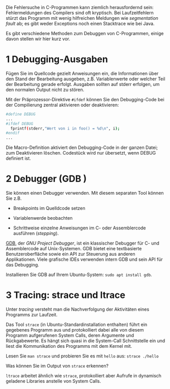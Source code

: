
Die Fehlersuche in C-Programmen kann ziemlich herausfordernd sein: Fehlermeldungen des Compilers sind oft kryptisch. Bei Laufzeitfehlern stürzt das Programm mit wenig hilfreichen Meldungen wie _segmentation fault_ ab; es gibt weder Exceptions noch einen Stacktrace wie bei Java.

Es gibt verschiedene Methoden zum Debuggen von C-Programmen, einige davon stellen wir hier kurz vor.


# 1 Debugging-Ausgaben


Fügen Sie im Quellcode gezielt Anweisungen ein, die Informationen über den Stand der Bearbeitung ausgeben, z.B. Variablenwerte oder welcher Teil der Bearbeitung gerade erfolgt. 
Ausgaben sollten auf stderr erfolgen, um den normalen Output nicht zu stören.

Mit der Präprozessor-Direktive `#ifdef` können Sie den Debugging-Code bei der Compilierung zentral aktivieren oder deaktivieren:

```sh
#define DEBUG 
...
#ifdef DEBUG 
  fprintf(stderr,"Wert von i in foo() = %d\n", i);
#endif
...
```

Die Macro-Definition aktiviert den Debugging-Code in der ganzen Datei; zum Deaktivieren löschen.
Codestück wird nur übersetzt, wenn DEBUG definiert ist.


# 2 Debugger (GDB )

Sie können einen Debugger verwenden. Mit diesem separaten Tool können Sie z.B.

- Breakpoints im Quelldcode setzen
    
- Variablenwerde beobachten
    
- Schrittweise einzelne Anweisungen im C- oder Assemblercode ausführen (_stepping_).
    

[GDB](https://www.sourceware.org/gdb/), der _GNU Project Debugger_, ist ein klassischer Debugger für C- und Assemblercode auf Unix-Systemen. GDB bietet eine textbasierte Benutzeroberfläche sowie ein API zur Steuerung aus anderen Applikationen. Viele grafische IDEs verwenden intern GDB und sein API für das Debugging.

Installieren Sie GDB auf Ihrem Ubuntu-System: `sudo apt install gdb`.



# 3 Tracing: strace und ltrace


Unter _tracing_ versteht man die Nachverfolgung der Aktivitäten eines Programms zur Laufzeit.

Das Tool `strace` (in Ubuntu-Standardinstallation enthalten) führt ein gegebenes Programm aus und protokolliert dabei alle von diesem Programm aufgerufenen System Calls, deren Argumente und Rückgabewerte. Es hängt sich quasi in die System-Call Schnittstelle ein und liest die Kommunikation des Programms mit dem Kernel mit.

Lesen Sie `man strace` und probieren Sie es mit `hello` aus:
`strace ./hello`  

Was können Sie im Output von `strace` erkennen?


`ltrace` arbeitet ähnlich wie `strace`, protokolliert aber Aufrufe in dynamisch geladene Libraries anstelle von System Calls.

